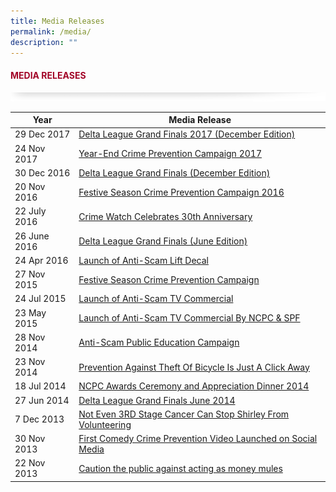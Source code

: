 ```yaml
---
title: Media Releases
permalink: /media/
description: ""
---
```

#### <font style="color:#a20427;">MEDIA RELEASES</font>

![](/images/About/header-border.png)


| Year | Media Release |
| -------- | -------- | 
| 29 Dec 2017   | [Delta League Grand Finals 2017 (December Edition)](https://appdev.ifdemo.com/ncpcorgsg/downloads/mediarelease/NewsRelease-DELTA-LEAGUE-CONCLUDES-ITS-14TH-EDITION.pdf)| 
| 24 Nov 2017   | [Year-End Crime Prevention Campaign 2017](https://appdev.ifdemo.com/ncpcorgsg/downloads/mediarelease/24Nov17_Press%20Release.pdf)|
| 30 Dec 2016   | [Delta League Grand Finals (December Edition)](https://appdev.ifdemo.com/ncpcorgsg/downloads/mediarelease/DeltaLeagueGrandFinals(DecemberEdition).pdf)|
| 20 Nov 2016   | [Festive Season Crime Prevention Campaign 2016](https://appdev.ifdemo.com/ncpcorgsg/downloads/mediarelease/Media-Factsheet-Crime-Prevention-Campaign-2016_FINAL.pdf)| 
| 22 July 2016  | [Crime Watch Celebrates 30th Anniversary](https://appdev.ifdemo.com/ncpcorgsg/downloads/mediarelease/MediaFactsheet-crimewatch-celebrates-30th-anniversary.pdf)|
| 26 June 2016  | [Delta League Grand Finals (June Edition)](https://appdev.ifdemo.com/ncpcorgsg/downloads/mediarelease/NewsRelease-DeltaLeague2016.pdf)|
| 24 Apr 2016   | [Launch of Anti-Scam Lift Decal](https://appdev.ifdemo.com/ncpcorgsg/downloads/mediarelease/MediaFactsheet-LiftDecalLaunch_25apr_forwebsite.pdf)|
| 27 Nov 2015   | [Festive Season Crime Prevention Campaign](https://appdev.ifdemo.com/ncpcorgsg/downloads/mediarelease/MediaFactsheet-FestiveSeasonCrimePreventionCampaign.pdf)|
| 24 Jul 2015   | [Launch of Anti-Scam TV Commercial](https://appdev.ifdemo.com/ncpcorgsg/downloads/mediarelease/MediaRelease-Launch-of-Anti-Scam-TV-Commercial.pdf)|
| 23 May 2015   | [Launch of Anti-Scam TV Commercial By NCPC &amp; SPF](https://appdev.ifdemo.com/ncpcorgsg/downloads/mediarelease/MediaFactsheet-Launch-of-Anti-Scam-TV-Commercial-by-NCPC-and-SPF.pdf)|
| 28 Nov 2014   | [Anti-Scam Public Education Campaign](https://appdev.ifdemo.com/ncpcorgsg/downloads/mediarelease/Media_Release_Anti-Scam_Campaign_(28_Nov).pdf)|
| 23 Nov 2014   | [Prevention Against Theft Of Bicycle Is Just A Click Away](https://appdev.ifdemo.com/ncpcorgsg/downloads/mediarelease/Media-Release_Anti-Bicycle-Theft-Campaign.pdf)|
| 18 Jul 2014   | [NCPC Awards Ceremony and Appreciation Dinner 2014](https://appdev.ifdemo.com/ncpcorgsg/downloads/mediarelease/Media%20Release-NCPC-AWARDS-CEREMONY_APPRECIATION_DINNER_2014_website_18%20JUL.pdf)|
| 27 Jun 2014   | [Delta League Grand Finals June 2014](https://appdev.ifdemo.com/ncpcorgsg/downloads/mediarelease/Police_News_Release-Delta_League_2014.pdf)|
| 7 Dec 2013    | [Not Even 3RD Stage Cancer Can Stop Shirley From Volunteering](https://appdev.ifdemo.com/ncpcorgsg/downloads/mediarelease/Media_Release_CPA_Appointment_Ceremony.pdf)|
| 30 Nov 2013   | [First Comedy Crime Prevention Video Launched on Social Media](https://appdev.ifdemo.com/ncpcorgsg/downloads/mediarelease/NCPCYoutube.pdf)|
| 22 Nov 2013  | [Caution the public against acting as money mules](https://appdev.ifdemo.com/ncpcorgsg/downloads/mediarelease/22-Nov-2013_Media_Release_on_Money_Mules.pdf)|